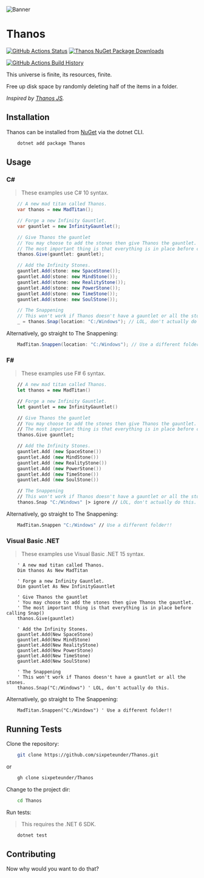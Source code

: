 ![Banner](Images/Banner.png)

# Thanos

[![GitHub Actions Status](https://github.com/sixpeteunder/Thanos/workflows/Build/badge.svg?branch=main)](https://github.com/sixpeteunder/Thanos/actions) [![Thanos NuGet Package Downloads](https://img.shields.io/nuget/dt/Thanos)](https://www.nuget.org/packages/Thanos)

[![GitHub Actions Build History](https://buildstats.info/github/chart/sixpeteunder/Thanos?branch=main&includeBuildsFromPullRequest=false)](https://github.com/sixpeteunder/Thanos/actions)


This universe is finite, its resources, finite.

Free up disk space by randomly deleting half of the items in a folder.

*Inspired by [Thanos JS](https://thanosjs.org/).*

## Installation

Thanos can be installed from [NuGet](#) via the dotnet CLI.

```bash
    dotnet add package Thanos
```

## Usage

### C#

> These examples use C# 10 syntax.

```csharp
    // A new mad titan called Thanos.
    var thanos = new MadTitan();

    // Forge a new Infinity Gauntlet.
    var gauntlet = new InfinityGauntlet();

    // Give Thanos the gauntlet
    // You may choose to add the stones then give Thanos the gauntlet.
    // The most important thing is that everything is in place before calling Snap() 
    thanos.Give(gauntlet: gauntlet);

    // Add the Infinity Stones.
    gauntlet.Add(stone: new SpaceStone());
    gauntlet.Add(stone: new MindStone());
    gauntlet.Add(stone: new RealityStone());
    gauntlet.Add(stone: new PowerStone());
    gauntlet.Add(stone: new TimeStone());
    gauntlet.Add(stone: new SoulStone());

    // The Snappening
    // This won't work if Thanos doesn't have a gauntlet or all the stones.
    _ = thanos.Snap(location: "C:/Windows"); // LOL, don't actually do this.
```

Alternatively, go straight to The Snappening:

```csharp
    MadTitan.Snappen(location: "C:/Windows"); // Use a different folder!!
```


### F#

> These examples use F# 6 syntax.

```fsharp
    // A new mad titan called Thanos.
    let thanos = new MadTitan()

    // Forge a new Infinity Gauntlet.
    let gauntlet = new InfinityGauntlet()

    // Give Thanos the gauntlet
    // You may choose to add the stones then give Thanos the gauntlet.
    // The most important thing is that everything is in place before calling Snap() 
    thanos.Give gauntlet;

    // Add the Infinity Stones.
    gauntlet.Add (new SpaceStone())
    gauntlet.Add (new MindStone())
    gauntlet.Add (new RealityStone())
    gauntlet.Add (new PowerStone())
    gauntlet.Add (new TimeStone())
    gauntlet.Add (new SoulStone())

    // The Snappening
    // This won't work if Thanos doesn't have a gauntlet or all the stones.
    thanos.Snap "C:/Windows" |> ignore // LOL, don't actually do this.
```

Alternatively, go straight to The Snappening:

```fsharp
    MadTitan.Snappen "C:/Windows" // Use a different folder!!
```

### Visual Basic .NET

> These examples use Visual Basic .NET 15 syntax.

```vbnet
    ' A new mad titan called Thanos.
    Dim thanos As New MadTitan

    ' Forge a new Infinity Gauntlet.
    Dim gauntlet As New InfinityGauntlet

    ' Give Thanos the gauntlet
    ' You may choose to add the stones then give Thanos the gauntlet.
    ' The most important thing is that everything is in place before calling Snap() 
    thanos.Give(gauntlet)

    ' Add the Infinity Stones.
    gauntlet.Add(New SpaceStone)
    gauntlet.Add(New MindStone)
    gauntlet.Add(New RealityStone)
    gauntlet.Add(New PowerStone)
    gauntlet.Add(New TimeStone)
    gauntlet.Add(New SoulStone)

    ' The Snappening
    ' This won't work if Thanos doesn't have a gauntlet or all the stones.
    thanos.Snap("C:/Windows") ' LOL, don't actually do this.
```

Alternatively, go straight to The Snappening:

```vbnet
    MadTitan.Snappen("C:/Windows") ' Use a different folder!!
```

## Running Tests

Clone the repository:

```bash
    git clone https://github.com/sixpeteunder/Thanos.git
```

or

```bash
    gh clone sixpeteunder/Thanos
```

Change to the project dir:

```bash
    cd Thanos
```

Run tests:

> This requires the .NET 6 SDK.

```bash
    dotnet test
```

## Contributing

Now why would you want to do that?
